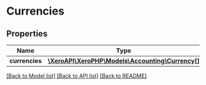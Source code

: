 # Currencies

## Properties
Name | Type | Description | Notes
------------ | ------------- | ------------- | -------------
**currencies** | [**\XeroAPI\XeroPHP\Models\Accounting\Currency[]**](Currency.md) |  | [optional] 

[[Back to Model list]](../README.md#documentation-for-models) [[Back to API list]](../README.md#documentation-for-api-endpoints) [[Back to README]](../README.md)


